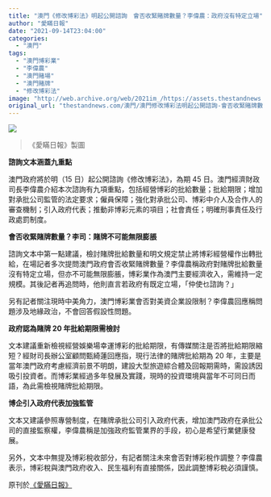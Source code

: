 ```yaml
---
title: "澳門《修改博彩法》明起公開諮詢　會否收緊賭牌數量？李偉農：政府沒有特定立場"
author: "愛瞞日報"
date: "2021-09-14T23:04:00"
categories:
  - "澳門"
tags:
  - "澳門博彩業"
  - "李偉農"
  - "澳門賭場"
  - "澳門賭牌"
  - "修改博彩法"
image: "http://web.archive.org/web/2021im_/https://assets.thestandnews.com/media/photos/4579330858018262038.jpg"
original_url: "thestandnews.com/澳門/澳門修改博彩法明起公開諮詢-會否收緊賭牌數量李偉農政府沒有特定立場"
---
```

![](http://web.archive.org/web/2021im_/https://assets.thestandnews.com/media/photos/4579330858018262038.jpg)
> 《愛瞞日報》製圖

**諮詢文本涵蓋九重點**

澳門政府將於明（15 日）起公開諮詢《修改博彩法》，為期 45 日。澳門經濟財政司長李偉農介紹本次諮詢有九項重點，包括經營博彩的批給數量；批給期限；增加對承批公司監管的法定要求；僱員保障；強化對承批公司、博彩中介人及合作人的審查機制；引入政府代表；推動非博彩元素的項目；社會責任；明確刑事責任及行政處罰制度。

**會否收緊賭牌數量？李司：賭牌不可能無限膨脹**

諮詢文本中第一點建議，檢討賭牌批給數量和明文規定禁止將博彩經營權作出轉批給，在場記者多次提問澳門政府會否收緊賭牌數量？李偉農稱政府對賭牌批給數量沒有特定立場，但亦不可能無限膨脹，博彩業作為澳門主要經濟收入，需維持一定規模。其後記者再追問時，他則直言若政府有既定立場，「仲使乜諮詢？」

另有記者關注現時中美角力，澳門博彩業會否對美資企業設限制？李偉農回應稱問題涉及地緣政治，不會回答假設性問題。

**政府認為賭牌 20 年批給期限需檢討**

文本建議重新檢視經營娛樂場幸運博彩的批給期限，有傳媒關注是否將批給期限縮短？經財司長辦公室顧問甄綺蓮回應指，現行法律的賭牌批給期為 20 年，主要是當年澳門政府考慮經濟前景不明朗，建設大型旅遊綜合體及回報期需時，需設誘因吸引投資者。而博彩業經過多年發展及實踐，現時的投資環境與當年不可同日而語，為此需檢視賭牌批給期限。

**博企引入政府代表加強監管**

文本又建議參照專營制度，在賭牌承批公司引入政府代表，增加澳門政府在承批公司的直接監察權，李偉農稱是加強政府監管業界的手段，初心是希望行業健康發展。

另外，文本中無提及博彩稅收部分，有記者關注未來會否對博彩稅作調整？李偉農表示，博彩稅與澳門政府收入、民生福利有直接關係，因此調整博彩稅必須謹慎。

原刊於[《愛瞞日報》](http://web.archive.org/web/20210917154320/https://www.facebook.com/macauconcealers/posts/4298935673508834/)